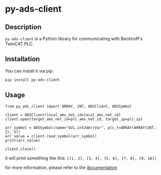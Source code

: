 # py-ads-client

## Description

`py-ads-client` is a Python library for communicating with Beckhoff's TwinCAT PLC.

## Installation

You can install it via pip:

```bash
pip install py-ads-client
```

## Usage

```
from py_ads_client import ARRAY, INT, ADSClient, ADSSymbol

client = ADSClient(local_ams_net_id=local_ams_net_id)
client.open(target_ams_net_id=plc_ams_net_id, target_ip=plc_ip)

arr_symbol = ADSSymbol(name="GVL.int2dArrVar", plc_t=ARRAY(ARRAY(INT, 2), 5))
arr_value = client.read_symbol(arr_symbol)
print(arr_value)

client.close()
```

it will print something like this: `[[1, 2], [3, 4], [5, 6], [7, 8], [9, 10]]`

for more information, please refer to the [documentation](https://py-ads-client.readthedocs.io)

